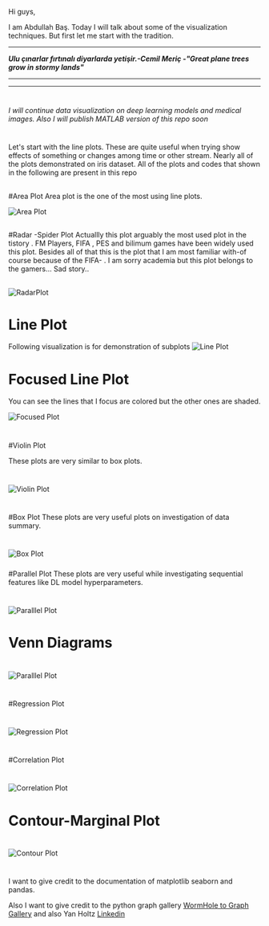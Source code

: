 ﻿﻿﻿Hi guys,I am Abdullah Baş.Today I will talk about some of the visualization techniques. But first let me start with the tradition.*****_Ulu çınarlar fırtınalı diyarlarda yetişir.-Cemil Meriç  -"Great plane trees grow in stormy lands"_********** #_I will continue data visualization on  deep learning models and medical images. Also I will publish MATLAB version of this repo soon_ #Let's start with the line plots. These are quite useful when trying show  effects of something or changes among time or other stream. Nearly all of the plots demonstrated on iris dataset. All of the plots and codes that shown in the following are present in this repo###Area PlotArea plot is the one of the most using line plots.![Area Plot](https://github.com/abdullahbas/DataVisualization/blob/main/images/areaplot.png?raw=true)###Radar -Spider PlotActuallly this plot arguably  the most used  plot in the tistory . FM Players, FIFA , PES and bilimum games have been widely used this plot. Besides all of that this is the plot that I am most familiar with-of course because of the FIFA- . I am sorry academia but this plot belongs to the gamers… Sad story..##![RadarPlot](https://github.com/abdullahbas/DataVisualization/blob/main/images/radarPlot.png?raw=true)## Line PlotFollowing visualization is for demonstration  of subplots![Line Plot](https://github.com/abdullahbas/DataVisualization/blob/main/images/linesSubplots.png?raw=true)## Focused Line PlotYou can see the lines that I focus are colored but the other ones are shaded.![Focused Plot](https://github.com/abdullahbas/DataVisualization/blob/main/images/focusedline.png?raw=true)####Violin PlotThese plots are very similar to box plots.#![Violin Plot](https://github.com/abdullahbas/DataVisualization/blob/main/images/violinPlot.png?raw=true)##Box PlotThese plots are very useful plots on investigation of data summary.#![Box Plot](https://github.com/abdullahbas/DataVisualization/blob/main/images/boxplot.png?raw=true)####Parallel PlotThese plots are very useful while investigating sequential features like  DL model hyperparameters.#![Paralllel Plot](https://github.com/abdullahbas/DataVisualization/blob/main/images/paralelLine.png?raw=true)### Venn Diagrams#![Paralllel Plot](https://github.com/abdullahbas/DataVisualization/blob/main/images/vennDiagrams.png?raw=true)##Regression Plot#![Regression Plot](https://github.com/abdullahbas/DataVisualization/blob/main/images/correlation.png?raw=true)##Correlation Plot#![Correlation Plot](https://github.com/abdullahbas/DataVisualization/blob/main/images/correlationplot2.png?raw=true)## Contour-Marginal Plot#![Contour Plot](https://github.com/abdullahbas/DataVisualization/blob/main/images/marginalContour.png?raw=true)#I want to give credit to the documentation of matplotlib seaborn and pandas.Also I want to give credit to the python graph gallery [WormHole to Graph Gallery](https://python-graph-gallery.com/) and also Yan Holtz [Linkedin](https://www.linkedin.com/in/yan-holtz-2477534a/?ppe=1)
